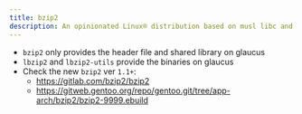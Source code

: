 ```yaml
---
title: bzip2
description: An opinionated Linux® distribution based on musl libc and toybox
---
```


- `bzip2` only provides the header file and shared library on glaucus
- `lbzip2` and `lbzip2-utils` provide the binaries on glaucus
- Check the new `bzip2` ver `1.1+`:
  - https://gitlab.com/bzip2/bzip2
  - https://gitweb.gentoo.org/repo/gentoo.git/tree/app-arch/bzip2/bzip2-9999.ebuild
